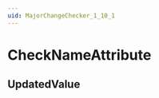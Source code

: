 ```yaml
---
uid: MajorChangeChecker_1_10_1
---
```


# CheckNameAttribute

## UpdatedValue

<!-- Description, Properties, ... sections are auto-generated. -->
<!-- REPLACE ME AUTO-GENERATION -->

<!-- Uncomment to add extra details -->
<!--### Details-->

<!-- Uncomment to add example code -->
<!--### Example code-->
